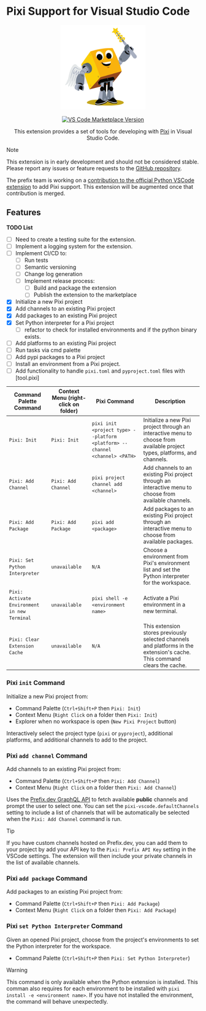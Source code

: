 # Pixi Support for Visual Studio Code
<div align="center">

<img src="https://github.com/jjjermiah/pixi-vscode/blob/main/assets/images/VSCode-Pixi-Logo.png?raw=true" alt="VSCode" width="220" height="220">

[![VS Code Marketplace Version](https://img.shields.io/visual-studio-marketplace/v/jjjermiah.pixi-vscode
)](https://marketplace.visualstudio.com/items?itemName=jjjermiah.pixi-vscode)

This extension provides a set of tools for developing with [Pixi](https://pixi.sh) in Visual Studio Code.

</div>

> [!Note] 
> This extension is in early development and should not be considered stable.
> Please report any issues or feature requests to the [GitHub repository](https://github.com/jjjermiah/pixi-vscode).

The prefix team is working on a [contribution to the official Python VSCode extension](https://github.com/microsoft/vscode-python/pull/22968) to add Pixi support. This extension will be augmented once that contribution is merged.

## Features

**TODO List**

- [ ] Need to create a testing suite for the extension.
- [ ] Implement a logging system for the extension.
- [ ] Implement CI/CD to:
  - [ ] Run tests
  - [ ] Semantic versioning
  - [ ] Change log generation
  - [ ] Implement release process:
    - [ ] Build and package the extension
    - [ ] Publish the extension to the marketplace
- [x] Initialize a new Pixi project
- [x] Add channels to an existing Pixi project
- [x] Add packages to an existing Pixi project
- [x] Set Python interpreter for a Pixi project
  - [ ] refactor to check for installed environments and if the python binary exists.
- [ ] Add platforms to an existing Pixi project
- [ ] Run tasks via cmd palette
- [ ] Add pypi packages to a Pixi project
- [ ] Install an environment from a Pixi project.
- [ ] Add functionality to handle `pixi.toml` and `pyproject.toml` files with [tool.pixi]

| Command Palette Command | Context Menu (right-click on folder)| Pixi Command | Description |
| --- | --- | --- | --- |
| `Pixi: Init` | `Pixi: Init` | `pixi init <project type> --platform <platform> --channel <channel> <PATH>` | Initialize a new Pixi project through an interactive menu to choose from available project types, platforms, and channels.
| `Pixi: Add Channel` | `Pixi: Add Channel` | `pixi project channel add <channel>` | Add channels to an existing Pixi project through an interactive menu to choose from available channels.
| `Pixi: Add Package` | `Pixi: Add Package` | `pixi add <package>` | Add packages to an existing Pixi project through an interactive menu to choose from available packages. |
| `Pixi: Set Python Interpreter` | `unavailable` | `N/A` | Choose a environment from Pixi's environment list and set the Python interpreter for the workspace.
| `Pixi: Activate Environment in new Terminal` | `unavailable` | `pixi shell -e <environment name>` | Activate a Pixi environment in a new terminal.
| `Pixi: Clear Extension Cache` | `unavailable` | `N/A` | This extension stores previously selected channels and platforms in the extension's cache. This command clears the cache. |

### Pixi `init` Command

Initialize a new Pixi project from:

- Command Palette (`Ctrl+Shift+P` then `Pixi: Init`)
- Context Menu (`Right Click` on a folder then `Pixi: Init`)
- Explorer when no workspace is open (`New Pixi Project` button)

Interactively select the project type (`pixi` or `pyproject`), additional platforms, and additional channels to add to the project.

### Pixi `add channel` Command

Add channels to an existing Pixi project from:

- Command Palette (`Ctrl+Shift+P` then `Pixi: Add Channel`)
- Context Menu (`Right Click` on a folder then `Pixi: Add Channel`)

Uses the [Prefix.dev GraphQL API](https://prefix.dev/docs/prefix/graphql_api) to fetch available **public** channels and prompt the user to select one.
You can set the `pixi-vscode.defaultChannels` setting to include a list of channels that will be automatically be selected when the `Pixi: Add Channel` command is run.

> [!TIP]
> If you have custom channels hosted on Prefix.dev, you can add them to your project by add your
> API key to the `Pixi: Prefix API Key` setting in the VSCode settings.
> The extension will then include your private channels in the list of available channels.

### Pixi `add package` Command

Add packages to an existing Pixi project from:

- Command Palette (`Ctrl+Shift+P` then `Pixi: Add Package`)
- Context Menu (`Right Click` on a folder then `Pixi: Add Package`)

### Pixi `set Python Interpreter` Command

Given an opened Pixi project, choose from the project's environments to set the Python interpreter for the workspace.

- Command Palette (`Ctrl+Shift+P` then `Pixi: Set Python Interpreter`)

> [!WARNING]
> This command is only available when the Python extension is installed.
> This comman also requires for each environment to be installed with
> `pixi install -e <environment name>`.
> If you have not installed the environment, the command will behave unexpectedly.
